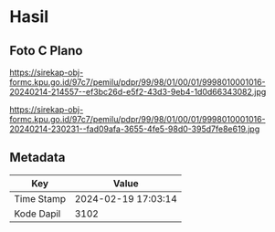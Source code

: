 # Hasil

## Foto C Plano

https://sirekap-obj-formc.kpu.go.id/97c7/pemilu/pdpr/99/98/01/00/01/9998010001016-20240214-214557--ef3bc26d-e5f2-43d3-9eb4-1d0d66343082.jpg

https://sirekap-obj-formc.kpu.go.id/97c7/pemilu/pdpr/99/98/01/00/01/9998010001016-20240214-230231--fad09afa-3655-4fe5-98d0-395d7fe8e619.jpg


## Metadata

| Key        | Value               |
| ---------- | ------------------- |
| Time Stamp | 2024-02-19 17:03:14 |
| Kode Dapil | 3102                |



